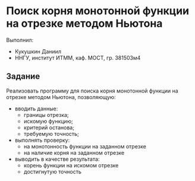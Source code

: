 ﻿# Поиск корня монотонной функции на отрезке методом Ньютона

Выполнил:
* Кукушкин Даниил
* ННГУ, институт ИТММ, каф. МОСТ, гр. 381503м4

## Задание

Реализовать программу для поиска корня монотонной функции на отрезке методом Ньютона, позволяющую:
* вводить данные:
  * границы отрезка;
  * искомую функцию;
  * критерий останова;
  * требуемую точность;
* выполнять проверку:
  * на монотонность функции на заданном отрезке
  * на наличие корня на заданном отрезке
* выводить в качестве результата:
  * корень функции на искомом отрезке
  * достигнутую точность
